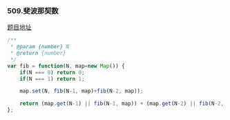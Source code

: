 ### 509.斐波那契数

[题目地址](https://leetcode-cn.com/problems/fibonacci-number/)

```javascript
/**
 * @param {number} N
 * @return {number}
 */
var fib = function(N, map=new Map()) {
    if(N === 0) return 0;
    if(N === 1) return 1;

    map.set(N, fib(N-1, map)+fib(N-2, map));

    return (map.get(N-1) || fib(N-1, map)) + (map.get(N-2) || fib(N-2, map));
};
```